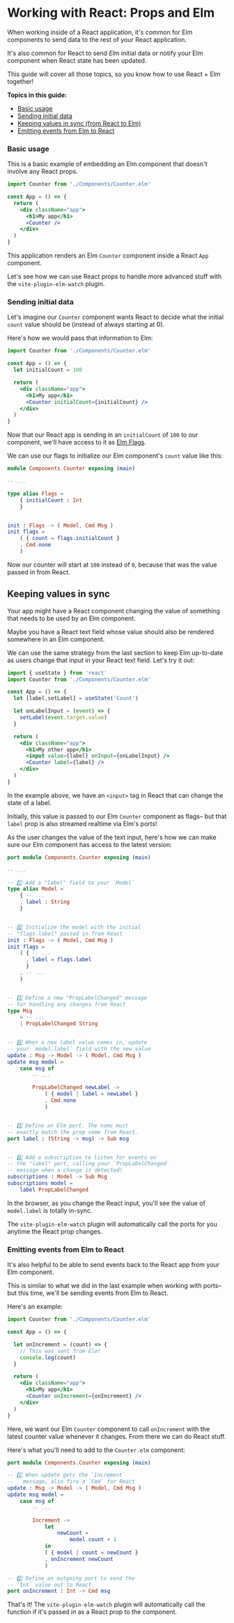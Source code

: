 # Working with React: Props and Elm

When working inside of a React application, it's common for Elm components to send data to the rest of your React application.

It's also common for React to send _Elm_ initial data or notify your Elm component when React state has been updated.

This guide will cover all those topics, so you know how to use React + Elm together!

__Topics in this guide:__

- [Basic usage](#basic-usage)
- [Sending initial data](#sending-initial-data)
- [Keeping values in sync (from React to Elm)](#keeping-values-in-sync)
- [Emitting events from Elm to React](#emitting-events-from-elm-to-react)

### Basic usage

This is a basic example of embedding an Elm component that doesn't involve any React props.

```jsx
import Counter from './Components/Counter.elm'

const App = () => {
  return (
    <div className="app">
      <h1>My app</h1>
      <Counter />
    </div>
  )
}
```

This application renders an Elm `Counter` component inside a React `App` component. 

Let's see how we can use React props to handle more advanced stuff with the `vite-plugin-elm-watch` plugin.

### Sending initial data

Let's imagine our `Counter` component wants React to decide what the initial `count` value should be (instead of always starting at 0).

Here's how we would pass that information to Elm:

```jsx
import Counter from './Components/Counter.elm'

const App = () => {
  let initialCount = 100

  return (
    <div className="app">
      <h1>My app</h1>
      <Counter initialCount={initialCount} />
    </div>
  )
}
```

Now that our React app is sending in an `initialCount` of `100` to our component, we'll have access to it as [Elm Flags](https://guide.elm-lang.org/interop/flags).

We can use our flags to initialize our Elm component's `count` value like this:

```elm
module Components.Counter exposing (main)

-- ...

type alias Flags =
    { initialCount : Int
    }


init : Flags -> ( Model, Cmd Msg )
init flags =
    ( { count = flags.initialCount }
    , Cmd.none
    )
```

Now our counter will start at `100` instead of `0`, because that was the value passed in from React.

## Keeping values in sync

Your app might have a React component changing the value of something that needs to be used by an Elm component.

Maybe you have a React text field whose value should also be rendered somewhere in an Elm component.

We can use the same strategy from the last section to keep Elm up-to-date as users change that input in your React text field. Let's try it out:

```jsx
import { useState } from 'react'
import Counter from './Components/Counter.elm'

const App = () => {
  let [label,setLabel] = useState('Count')

  let onLabelInput = (event) => {
    setLabel(event.target.value)
  }

  return (
    <div className="app">
      <h1>My other app</h1>
      <input value={label} onInput={onLabelInput} />
      <Counter label={label} />
    </div>
  )
}
```

In the example above, we have an `<input>` tag in React that can change the state of a label.

Initially, this value is passed to our Elm `Counter` component as flags– but that `label` prop is also streamed realtime via Elm's ports!

As the user changes the value of the text input, here's how we can make sure our Elm component has access to the latest version:

```elm
port module Components.Counter exposing (main)

-- ...

-- 1️⃣ Add a "label" field to your `Model`
type alias Model =
    { -- ...
    , label : String
    }


-- 2️⃣ Initialize the model with the initial 
-- "flags.label" passed in from React
init : Flags -> ( Model, Cmd Msg )
init flags =
    ( { -- ...
      , label = flags.label
      }
    , -- ...
    )


-- 3️⃣ Define a new "PropLabelChanged" message
-- for handling any changes from React
type Msg
    = -- ...
    | PropLabelChanged String


-- 4️⃣ When a new label value comes in, update
-- your `model.label` field with the new value
update : Msg -> Model -> ( Model, Cmd Msg )
update msg model =
    case msg of
        -- ...

        PropLabelChanged newLabel ->
            ( { model | label = newLabel }
            , Cmd.none
            )


-- 5️⃣ Define an Elm port. The name must 
-- exactly match the prop name from React.
port label : (String -> msg) -> Sub msg


-- 6️⃣ Add a subscription to listen for events on 
-- the "label" port, calling your `PropLabelChanged`
-- message when a change is detected!
subscriptions : Model -> Sub Msg
subscriptions model =
    label PropLabelChanged

```

In the browser, as you change the React input, you'll see the value of `model.label` is totally in-sync.

The `vite-plugin-elm-watch` plugin will automatically call the ports for you anytime the React prop changes.

### Emitting events from Elm to React

It's also helpful to be able to send events back to the React app from your Elm component.

This is similar to what we did in the last example when working with ports– but this time, we'll be sending events from Elm to React.

Here's an example:

```jsx
import Counter from './Components/Counter.elm'

const App = () => {

  let onIncrement = (count) => {
    // This was sent from Elm!
    console.log(count)
  }

  return (
    <div className="app">
      <h1>My app</h1>
      <Counter onIncrement={onIncrement} />
    </div>
  )
}
```

Here, we want our Elm `Counter` component to call `onIncrement` with the latest counter value whenever it changes. From there we can do React stuff.

Here's what you'll need to add to the `Counter.elm` component:

```elm
port module Components.Counter exposing (main)

-- 1️⃣ When update gets the `Increment` 
--   message, also fire a `Cmd` for React
update : Msg -> Model -> ( Model, Cmd Msg )
update msg model =
    case msg of
        -- ...

        Increment ->
            let
                newCount =
                    model.count + 1
            in
            ( { model | count = newCount }
            , onIncrement newCount
            )

-- 2️⃣ Define an outgoing port to send the
-- `Int` value out to React.
port onIncrement : Int -> Cmd msg

```

That's it! The `vite-plugin-elm-watch` plugin will automatically call the function if it's passed in as a React prop to the component.
